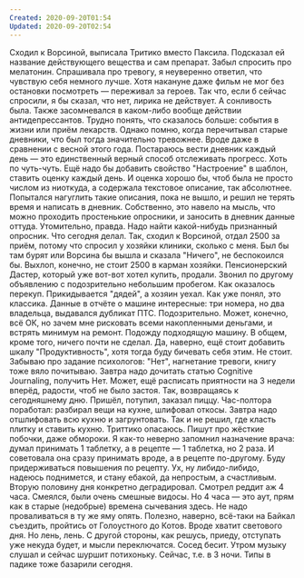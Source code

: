 ```yaml
---
Created: 2020-09-20T01:54
Updated: 2020-09-20T02:54
---
```

Сходил к Ворсиной, выписала Тритико вместо Паксила. Подсказал ей название действующего вещества и сам препарат.
Забыл спросить про мелатонин. Спрашивала про тревогу, я неуверенно ответил, что чувствую себя немного лучше. Хотя накануне даже фильм не мог без остановки посмотреть — переживал за героев. Так что, если б сейчас спросили, я бы сказал, что нет, лирика не действует. А сонливость была.
Также засомневался в каком-либо вообще действии антидепрессантов. Трудно понять, что сказалось больше: события в жизни или приём лекарств. Однако помню, когда перечитывал старые дневники, что был тогда значительно тревожнее. Вроде даже в сравнении с весной этого года.
Постараюсь вести дневник каждый день — это единственный верный способ отслеживать прогресс. Хоть по чуть-чуть. Ещё надо бы добавить свойство "Настроение" в шаблон, ставить оценку каждый день. И оценка хорошо бы, чтоб была не просто числом из ниоткуда, а содержала текстовое описание, так абсолютнее. Попытался нагуглить такие описания, пока не вышло, и решил не терять время и написать в дневник. Собственно, это навело на мысль, что можно проходить простенькие опросники, и заносить в дневник данные оттуда. Утомительно, правда. Надо найти какой-нибудь признанный опросник.
Что сегодня делал. Так, сходил к Ворсиной, отдал 2500 за приём, потому что спросил у хозяйки клиники, сколько с меня. Был бы там бурят или Ворсина бы вышла и сказала "Ничего", не беспокоился бы. Выхлоп, конечно, не стоит 2500 в карман хозяйки.
Пенсионерский Дастер, который уже вот-вот хотел купить, продали. Звонил по другому объявлению с подозрительно небольшим пробегом. Как оказалось перекуп. Прикидывается "дядей", а хозяин уехал. Как уже понял, это классика. Данные в отчёте о машине интересные: три номера, но два владельца, выдавался дубликат ПТС. Подозрительно. Может, конечно, всё ОК, но зачем мне рисковать всеми накопленными деньгами, и встрять минимум на ремонт. Подожду подходящую машину.
В общем, кроме того, ничего почти не сделал. Да, наверно, ещё стоит добавить шкалу "Продуктивность", хотя тогда буду бичевать себя этим. Не стоит.
Забываю про задание психологов: "Нет", нагнетание тревоги, книгу тоже вяло почитываю.
Завтра надо дочитать статью Cognitive Journaling, получить Нет. Может, ещё расписать приятности на 3 недели вперёд, радости, чтоб не было застоя.
Так, возвращаясь к сегодняшнему дню. Пришёл, потупил, заказал пиццу. Час-полтора поработал: разбирал вещи на кухне, шлифовал откосы. Завтра надо отшлифовать всю кухню и загрунтовать. Так и не решил, где класть плитку и ставить кухню.
Триттико опасаюсь. Пишут про жёсткие побочки, даже обмороки. Я как-то неверно запомнил назначение врача: думал принимать 1 таблетку, а в рецепте — 1 таблетка, но 2 раза. И советовала она сразу принимать вроде, а в рецепте по-другому. Буду придерживаться повышения по рецепту. Ух, ну либидо-либидо, надеюсь поднимется, и стану ебакой, да непростым, а счастливым.
Вторую половину дня конкретно деградировал. Смотрел реддит аж 4 часа. Смеялся, были очень смешные видосы. Но 4 часа — это аут, прям как в старые (недобрые) времена сычевания здесь. Не надо проваливаться в ту же яму опять. Полезно, наверно, всё-таки на Байкал съездить, пройтись от Голоустного до Котов. Вроде хватит светового дня. Но лень, лень. С другой стороны, как решусь, приеду, отступать уже некуда будет, и мысли переключатся.
Сосед бесит. Утром музыку слушал и сейчас шуршит потихоньку. Сейчас, т.е. в 3 ночи. Типы в падике тоже базарили сегодня.